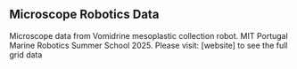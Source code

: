 ## Microscope Robotics Data 
Microscope data from Vomidrine mesoplastic collection robot. MIT Portugal Marine Robotics Summer School 2025. 
Please visit: [website] to see the full grid data
